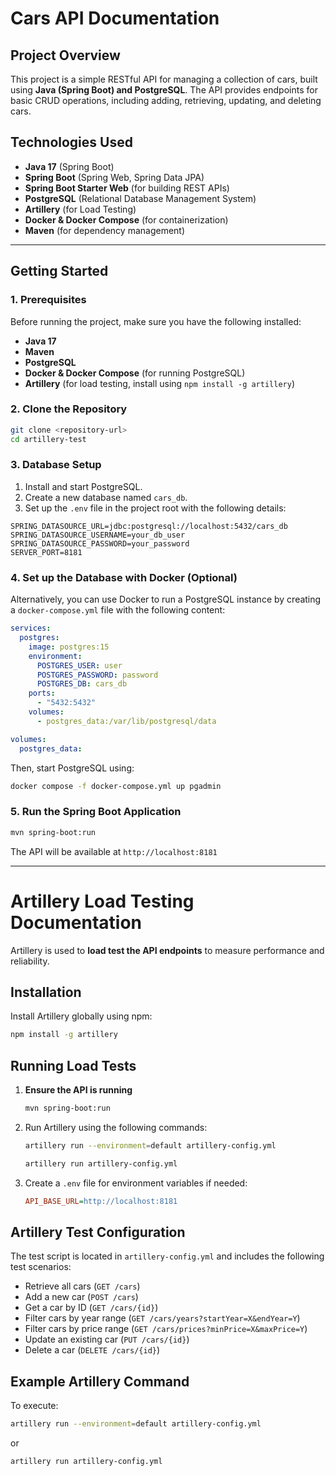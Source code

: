 # Cars API Documentation

## Project Overview
This project is a simple RESTful API for managing a collection of cars, built using **Java (Spring Boot) and PostgreSQL**. The API provides endpoints for basic CRUD operations, including adding, retrieving, updating, and deleting cars.

## Technologies Used
- **Java 17** (Spring Boot)
- **Spring Boot** (Spring Web, Spring Data JPA)
- **Spring Boot Starter Web** (for building REST APIs)
- **PostgreSQL** (Relational Database Management System)
- **Artillery** (for Load Testing)
- **Docker & Docker Compose** (for containerization)
- **Maven** (for dependency management)

---
## Getting Started

### 1. Prerequisites
Before running the project, make sure you have the following installed:
- **Java 17**
- **Maven**
- **PostgreSQL**
- **Docker & Docker Compose** (for running PostgreSQL)
- **Artillery** (for load testing, install using `npm install -g artillery`)

### 2. Clone the Repository
```bash
git clone <repository-url>
cd artillery-test
```

### 3. Database Setup
1. Install and start PostgreSQL.
2. Create a new database named `cars_db`.
3. Set up the `.env` file in the project root with the following details:

```.env
SPRING_DATASOURCE_URL=jdbc:postgresql://localhost:5432/cars_db
SPRING_DATASOURCE_USERNAME=your_db_user
SPRING_DATASOURCE_PASSWORD=your_password
SERVER_PORT=8181
```

### 4. Set up the Database with Docker (Optional)
Alternatively, you can use Docker to run a PostgreSQL instance by creating a `docker-compose.yml` file with the following content:

```yaml
services:
  postgres:
    image: postgres:15
    environment:
      POSTGRES_USER: user
      POSTGRES_PASSWORD: password
      POSTGRES_DB: cars_db
    ports:
      - "5432:5432"
    volumes:
      - postgres_data:/var/lib/postgresql/data

volumes:
  postgres_data:
```

Then, start PostgreSQL using:
```bash
docker compose -f docker-compose.yml up pgadmin
```

### 5. Run the Spring Boot Application

```bash
mvn spring-boot:run
```

The API will be available at `http://localhost:8181`

---

# Artillery Load Testing Documentation

Artillery is used to **load test the API endpoints** to measure performance and reliability.

## Installation
Install Artillery globally using npm:
```bash
npm install -g artillery
```

## Running Load Tests
1. **Ensure the API is running**
   ```bash
   mvn spring-boot:run
   ```
2. Run Artillery using the following commands:
   ```bash
   artillery run --environment=default artillery-config.yml
   ```
   ```bash
   artillery run artillery-config.yml
   ```
3. Create a `.env` file for environment variables if needed:
   ```ini
   API_BASE_URL=http://localhost:8181
   ```

## Artillery Test Configuration
The test script is located in `artillery-config.yml` and includes the following test scenarios:
- Retrieve all cars (`GET /cars`)
- Add a new car (`POST /cars`)
- Get a car by ID (`GET /cars/{id}`)
- Filter cars by year range (`GET /cars/years?startYear=X&endYear=Y`)
- Filter cars by price range (`GET /cars/prices?minPrice=X&maxPrice=Y`)
- Update an existing car (`PUT /cars/{id}`)
- Delete a car (`DELETE /cars/{id}`)

## Example Artillery Command
To execute:
```bash
artillery run --environment=default artillery-config.yml
```
or
```bash
artillery run artillery-config.yml
```
